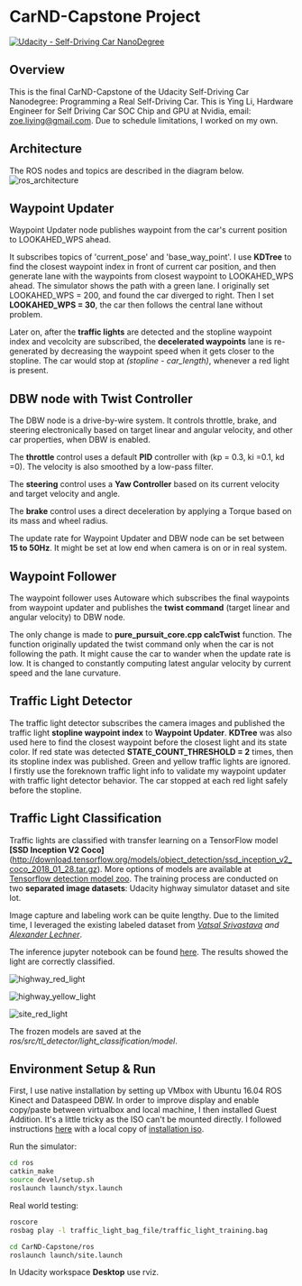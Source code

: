 # CarND-Capstone Project

[![Udacity - Self-Driving Car NanoDegree](https://s3.amazonaws.com/udacity-sdc/github/shield-carnd.svg)](http://www.udacity.com/drive)

Overview
---

This is the final CarND-Capstone of the Udacity Self-Driving Car Nanodegree: Programming a Real Self-Driving Car. This is Ying Li, Hardware Engineer for Self Driving Car SOC Chip and GPU at Nvidia, email: <zoe.liying@gmail.com>. Due to schedule limitations, I worked on my own. 

Architecture 
---
The ROS nodes and topics are described in the diagram below. 
![ros_architecture](./imgs/final-project-ros-graph-v2.png) 

Waypoint Updater 
---
Waypoint Updater node publishes waypoint from the car's current position to LOOKAHED\_WPS ahead. 

It subscribes topics of 'current\_pose' and 'base\_way\_point'. I use **KDTree** to find the closest waypoint index in front of current car position, and then generate lane with the waypoints from closest waypoint to LOOKAHED\_WPS ahead. The simulator shows the path with a green lane. I originally set LOOKAHED\_WPS = 200, and found the car diverged to right. Then I set **LOOKAHED\_WPS = 30**, the car then follows the central lane without problem. 

Later on, after the **traffic lights** are detected and the stopline waypoint index and vecolcity are subscribed, the **decelerated waypoints** lane is re-generated by decreasing the waypoint speed when it gets closer to the stopline. The car would stop at *(stopline - car_length)*, whenever a red light is present. 


DBW node with Twist Controller
---
The DBW node is a drive-by-wire system. It controls throttle, brake, and steering electronically based on target linear and angular velocity, and other car properties, when DBW is enabled. 

The **throttle** control uses a default **PID** controller with (kp = 0.3, ki =0.1, kd =0). The velocity is also smoothed by a low-pass filter. 

The **steering** control uses a **Yaw Controller** based on its current velocity and target velocity and angle. 

The **brake** control uses a direct deceleration by applying a Torque based on its mass and wheel radius. 

The update rate for Waypoint Updater and DBW node can be set between **15 to 50Hz**. It might be set at low end when camera is on or in real system.

Waypoint Follower
---
The waypoint follower uses Autoware which subscribes the final waypoints from waypoint updater and publishes the **twist command** (target linear and angular velocity) to DBW node. 

The only change is made to **pure\_pursuit_core.cpp calcTwist** function. The function originally updated the twist command only when the car is not following the path. It might cause the car to wander when the update rate is low. It is changed to constantly computing latest angular velocity by current speed and the lane curvature. 

Traffic Light Detector
---
The traffic light detector subscribes the camera images and published the traffic light **stopline waypoint index** to **Waypoint Updater**. **KDTree** was also used here to find the closest waypoint before the closest light and its state color. If red state was detected **STATE_COUNT_THRESHOLD = 2** times, then its stopline index was published. Green and yellow traffic lights are ignored. I firstly use the foreknown traffic light info to validate my waypoint updater with traffic light detector behavior. The car stopped at each red light safely before the stopline. 

Traffic Light Classification 
--- 
Traffic lights are classified with transfer learning on a TensorFlow model **[SSD Inception V2 Coco]**(http://download.tensorflow.org/models/object_detection/ssd_inception_v2_coco_2018_01_28.tar.gz). More options of models are available at [Tensorflow detection model zoo](https://github.com/tensorflow/models/blob/master/research/object_detection/g3doc/detection_model_zoo.md). The training process are conducted on two **separated image datasets**: Udacity highway simulator dataset and site lot. 

Image capture and labeling work can be quite lengthy. Due to the limited time, I leveraged the existing labeled dataset from *[Vatsal Srivastava](https://github.com/coldKnight/TrafficLight_Detection-TensorFlowAPI#get-the-dataset) and [Alexander Lechner](https://github.com/alex-lechner/Traffic-Light-Classification#1-the-lazy-approach)*. 

The inference jupyter notebook can be found [here](https://github.com/zoespot/CarND-Capstone/blob/master/light_classifier/tl_inference.ipynb). The results showed the light are correctly classified. 

![highway_red_light](./imgs/highway_red_light.JPG) 

![highway_yellow_light](./imgs/highway_yellow_light.JPG)

![site_red_light](./imgs/site_red_light.JPG)  

The frozen models are saved at the *ros/src/tl\_detector/light\_classification/model*. 

Environment Setup & Run 
---
First, I use native installation by setting up VMbox with Ubuntu 16.04 ROS Kinect and Dataspeed DBW. In order to improve display and enable copy/paste between virtualbox and local machine, I then installed Guest Addition. It's a little tricky as the ISO can't be mounted directly. I followed instructions [here](https://askubuntu.com/questions/321589/unable-to-mount-the-cd-dvd-image-on-the-machine-sandbox) with a local copy of [installation iso](https://download.virtualbox.org/virtualbox/6.0.4/).

Run the simulator:
```bash
cd ros
catkin_make
source devel/setup.sh
roslaunch launch/styx.launch
```
Real world testing:

```bash
roscore
rosbag play -l traffic_light_bag_file/traffic_light_training.bag
```
```bash
cd CarND-Capstone/ros
roslaunch launch/site.launch
```
In Udacity workspace **Desktop** use rviz.
